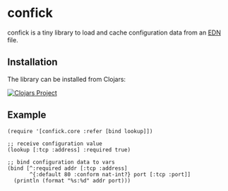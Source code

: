 # confick

confick is a tiny library to load and cache configuration data from an [EDN](https://github.com/edn-format/edn) file.

## Installation

The library can be installed from Clojars:

[![Clojars Project](https://img.shields.io/clojars/v/de.dixieflatline/confick.svg?include_prereleases)](https://clojars.org/de.dixieflatline/confick)

## Example

	(require '[confick.core :refer [bind lookup]])

	;; receive configuration value
	(lookup [:tcp :address] :required true)

	;; bind configuration data to vars
	(bind [^:required addr [:tcp :address]
	       ^{:default 80 :conform nat-int?} port [:tcp :port]]
	  (println (format "%s:%d" addr port)))